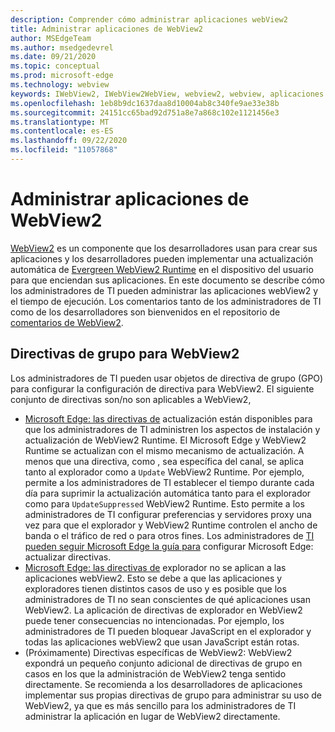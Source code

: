 ```yaml
---
description: Comprender cómo administrar aplicaciones webView2
title: Administrar aplicaciones de WebView2
author: MSEdgeTeam
ms.author: msedgedevrel
ms.date: 09/21/2020
ms.topic: conceptual
ms.prod: microsoft-edge
ms.technology: webview
keywords: IWebView2, IWebView2WebView, webview2, webview, aplicaciones de win32, win32, edge, ICoreWebView2, ICoreWebView2Host, control de explorador, html perimetral, empresa, directiva de grupo, capacidad de administración
ms.openlocfilehash: 1eb8b9dc1637daa8d10004ab8c340fe9ae33e38b
ms.sourcegitcommit: 24151cc65bad92d751a8e7a868c102e1121456e3
ms.translationtype: MT
ms.contentlocale: es-ES
ms.lasthandoff: 09/22/2020
ms.locfileid: "11057868"
---
```

# Administrar aplicaciones de WebView2  

[WebView2][WebView2Landing] es un componente que los desarrolladores usan para crear sus aplicaciones y los desarrolladores pueden implementar una actualización automática de [Evergreen WebView2 Runtime][Webview2ConceptsDistributionUnderstandRuntimeInstallerPreview] en el dispositivo del usuario para que enciendan sus aplicaciones.  En este documento se describe cómo los administradores de TI pueden administrar las aplicaciones webView2 y el tiempo de ejecución.  Los comentarios tanto de los administradores de TI como de los desarrolladores son bienvenidos en el repositorio de [comentarios de WebView2][GithubMicrosoftedgeWebviewfeddback].  

##  <a name="group-policies-for-webview2"></a>Directivas de grupo para WebView2  

Los administradores de TI pueden usar objetos de directiva de grupo \(GPO\) para configurar la configuración de directiva para WebView2.  El siguiente conjunto de directivas son/no son aplicables a WebView2,  

*   [Microsoft Edge: las directivas de][EdgeUpdatePolicies] actualización están disponibles para que los administradores de TI administren los aspectos de instalación y actualización de WebView2 Runtime.  El Microsoft Edge y WebView2 Runtime se actualizan con el mismo mecanismo de actualización.  A menos que una directiva, como , sea específica del canal, se aplica tanto al explorador como a `Update` WebView2 Runtime.  Por ejemplo, permite a los administradores de TI establecer el tiempo durante cada día para suprimir la actualización automática tanto para el explorador como para `UpdateSuppressed` WebView2 Runtime.  Esto permite a los administradores de TI configurar preferencias y servidores proxy una vez para que el explorador y WebView2 Runtime controlen el ancho de banda o el tráfico de red o para otros fines.  Los administradores de [TI pueden seguir Microsoft Edge la guía para][ConfigureMicrosoftEdge] configurar Microsoft Edge: actualizar directivas.  
*   [Microsoft Edge: las directivas de][EdgeBrowserPolicies] explorador no se aplican a las aplicaciones webView2.  Esto se debe a que las aplicaciones y exploradores tienen distintos casos de uso y es posible que los administradores de TI no sean conscientes de qué aplicaciones usan WebView2.  La aplicación de directivas de explorador en WebView2 puede tener consecuencias no intencionadas.  Por ejemplo, los administradores de TI pueden bloquear JavaScript en el explorador y todas las aplicaciones webView2 que usan JavaScript están rotas.  
*   \(Próximamente\) Directivas específicas de WebView2: WebView2 expondrá un pequeño conjunto adicional de directivas de grupo en casos en los que la administración de WebView2 tenga sentido directamente.  Se recomienda a los desarrolladores de aplicaciones implementar sus propias directivas de grupo para administrar su uso de WebView2, ya que es más sencillo para los administradores de TI administrar la aplicación en lugar de WebView2 directamente.  

<!-- Links -->  

[Webview2ConceptsDistributionUnderstandRuntimeInstallerPreview]: ./distribution.md#understanding-the-webview2-runtime "Comprender webView2 Runtime and installer (Preview): distribución de aplicaciones mediante WebView2 | Microsoft Docs"  

[WebView2Landing]: ../index.md "Introducción a Microsoft Edge WebView2 (versión preliminar) | Microsoft Docs"  

[EdgeUpdatePolicies]: /deployedge/microsoft-edge-update-policies "Microsoft Edge: actualizar directivas | Microsoft Docs"  
[EdgeBrowserPolicies]: /deployedge/microsoft-edge-policies "Microsoft Edge: directivas de explorador | Microsoft Docs"  
[ConfigureMicrosoftEdge]: /deployedge/configure-microsoft-edge "Configurar Microsoft Edge de directiva en Windows | Microsoft Docs"  


[GithubMicrosoftedgeWebviewfeddback]: https://github.com/MicrosoftEdge/WebViewFeedback "Comentarios de WebView: MicrosoftEdge/WebViewFeedback | GitHub"  
